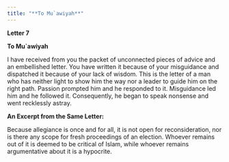 ```yaml
---
title: "**To Mu`awiyah**" 
---
```

**Letter 7**

**To Mu\`awiyah**

I have received from you the packet of unconnected pieces of advice and an embellished letter\. You have written it because of your misguidance and dispatched it because of your lack of wisdom\. This is the letter of a man who has neither light to show him the way nor a leader to guide him on the right path\. Passion prompted him and he responded to it\. Misguidance led him and he followed it\. Consequently, he began to speak nonsense and went recklessly astray\.

**An Excerpt from the Same Letter:**

Because allegiance is once and for all, it is not open for reconsideration, nor is there any scope for fresh proceedings of an election\. Whoever remains out of it is deemed to be critical of Islam, while whoever remains argumentative about it is a hypocrite\.

